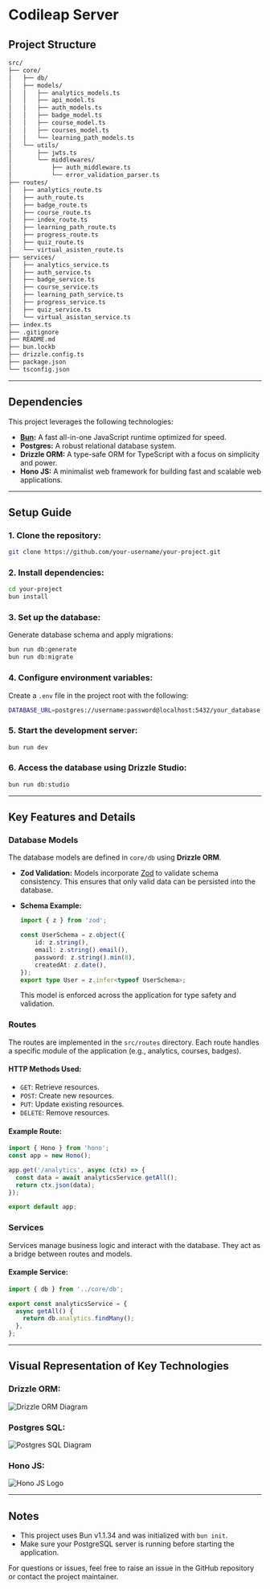 # Codileap Server

## Project Structure

```bash
src/
├── core/
│   ├── db/
│   ├── models/
│   │   ├── analytics_models.ts
│   │   ├── api_model.ts
│   │   ├── auth_models.ts
│   │   ├── badge_model.ts
│   │   ├── course_model.ts
│   │   ├── courses_model.ts
│   │   └── learning_path_models.ts
│   └── utils/
│       ├── jwts.ts
│       └── middlewares/
│           ├── auth_middleware.ts
│           └── error_validation_parser.ts
├── routes/
│   ├── analytics_route.ts
│   ├── auth_route.ts
│   ├── badge_route.ts
│   ├── course_route.ts
│   ├── index_route.ts
│   ├── learning_path_route.ts
│   ├── progress_route.ts
│   ├── quiz_route.ts
│   └── virtual_asisten_route.ts
├── services/
│   ├── analytics_service.ts
│   ├── auth_service.ts
│   ├── badge_service.ts
│   ├── course_service.ts
│   ├── learning_path_service.ts
│   ├── progress_service.ts
│   ├── quiz_service.ts
│   └── virtual_asistan_service.ts
├── index.ts
├── .gitignore
├── README.md
├── bun.lockb
├── drizzle.config.ts
├── package.json
└── tsconfig.json
```

---

## Dependencies

This project leverages the following technologies:

- **[Bun](https://bun.sh):** A fast all-in-one JavaScript runtime optimized for speed.
- **Postgres:** A robust relational database system.
- **Drizzle ORM:** A type-safe ORM for TypeScript with a focus on simplicity and power.
- **Hono JS:** A minimalist web framework for building fast and scalable web applications.

---

## Setup Guide

### 1. Clone the repository:
```bash
git clone https://github.com/your-username/your-project.git
```

### 2. Install dependencies:
```bash
cd your-project
bun install
```

### 3. Set up the database:

Generate database schema and apply migrations:
```bash
bun run db:generate
bun run db:migrate
```

### 4. Configure environment variables:

Create a `.env` file in the project root with the following:
```bash
DATABASE_URL=postgres://username:password@localhost:5432/your_database
```

### 5. Start the development server:
```bash
bun run dev
```

### 6. Access the database using Drizzle Studio:
```bash
bun run db:studio
```

---

## Key Features and Details

### **Database Models**
The database models are defined in `core/db` using **Drizzle ORM**.

- **Zod Validation:** Models incorporate [Zod](https://zod.dev/) to validate schema consistency. This ensures that only valid data can be persisted into the database.
- **Schema Example:**

  ```typescript
  import { z } from 'zod';

  const UserSchema = z.object({
      id: z.string(),
      email: z.string().email(),
      password: z.string().min(8),
      createdAt: z.date(),
  });
  export type User = z.infer<typeof UserSchema>;
  ```

  This model is enforced across the application for type safety and validation.

### **Routes**
The routes are implemented in the `src/routes` directory. Each route handles a specific module of the application (e.g., analytics, courses, badges).

#### HTTP Methods Used:
- `GET`: Retrieve resources.
- `POST`: Create new resources.
- `PUT`: Update existing resources.
- `DELETE`: Remove resources.

#### Example Route:
```typescript
import { Hono } from 'hono';
const app = new Hono();

app.get('/analytics', async (ctx) => {
  const data = await analyticsService.getAll();
  return ctx.json(data);
});

export default app;
```

### **Services**
Services manage business logic and interact with the database. They act as a bridge between routes and models.

#### Example Service:
```typescript
import { db } from '../core/db';

export const analyticsService = {
  async getAll() {
    return db.analytics.findMany();
  },
};
```

---

## Visual Representation of Key Technologies

### Drizzle ORM:
![Drizzle ORM Diagram](https://drizzle-team.s3.amazonaws.com/media/drizzle-orm-diagram.png)

### Postgres SQL:
![Postgres SQL Diagram](https://upload.wikimedia.org/wikipedia/commons/2/29/Postgresql_elephant.svg)

### Hono JS:
![Hono JS Logo](https://hono.dev/images/hono-light.svg)

---

## Notes
- This project uses Bun v1.1.34 and was initialized with `bun init`.
- Make sure your PostgreSQL server is running before starting the application.

For questions or issues, feel free to raise an issue in the GitHub repository or contact the project maintainer.

